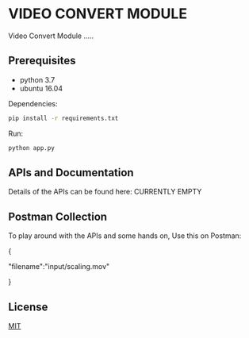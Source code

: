 # VIDEO CONVERT MODULE

Video Convert Module .....

## Prerequisites
- python 3.7
- ubuntu 16.04

Dependencies:
```bash
pip install -r requirements.txt
```
Run:
```bash
python app.py
```

## APIs and Documentation
Details of the APIs can be found here:
CURRENTLY EMPTY

## Postman Collection
To play around with the APIs and some hands on, Use this on Postman: 

{

  "filename":"input/scaling.mov"
  
}

## License
[MIT](https://choosealicense.com/licenses/mit/)
